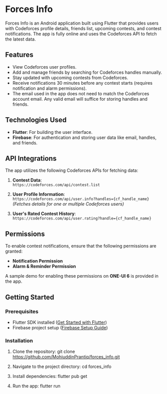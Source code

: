 # Forces Info

Forces Info is an Android application built using Flutter that provides users with Codeforces profile details, friends list, upcoming contests, and contest notifications. The app is fully online and uses the Codeforces API to fetch the latest data.

## Features
- View Codeforces user profiles.
- Add and manage friends by searching for Codeforces handles manually.
- Stay updated with upcoming contests from Codeforces.
- Receive notifications 30 minutes before any contest starts (requires notification and alarm permissions).
- The email used in the app does not need to match the Codeforces account email. Any valid email will suffice for storing handles and friends.

## Technologies Used
- **Flutter**: For building the user interface.
- **Firebase**: For authentication and storing user data like email, handles, and friends.

## API Integrations
The app utilizes the following Codeforces APIs for fetching data:

1. **Contest Data**:  
   `https://codeforces.com/api/contest.list`

2. **User Profile Information**:  
   `https://codeforces.com/api/user.info?handles={cf_handle_name}`  
   *(Fetches details for one or multiple Codeforces users)*

3. **User's Rated Contest History**:  
   `https://codeforces.com/api/user.rating?handle={cf_handle_name}`

## Permissions
To enable contest notifications, ensure that the following permissions are granted:
- **Notification Permission**
- **Alarm & Reminder Permission**

A sample demo for enabling these permissions on **ONE-UI 6** is provided in the app.

## Getting Started

### Prerequisites
- Flutter SDK installed ([Get Started with Flutter](https://flutter.dev/docs/get-started/install))
- Firebase project setup ([Firebase Setup Guide](https://firebase.google.com/docs/flutter/setup))

### Installation

1. Clone the repository:
   git clone https://github.com/MohiuddinPrantiq/forces_info.git
   
2. Navigate to the project directory:
   cd forces_info

3. Install dependencies:
   flutter pub get

4. Run the app:
   flutter run


